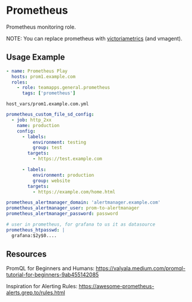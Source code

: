 # Prometheus

Prometheus monitoring role.

NOTE: You can replace prometheus with [victoriametrics](../victoriametrics/README.md) (and vmagent).

## Usage Example

~~~yaml
- name: Prometheus Play
  hosts: prom1.example.com
  roles:
    - role: teamapps.general.prometheus
      tags: ['prometheus']
~~~

`host_vars/prom1.example.com.yml`

~~~yaml
prometheus_custom_file_sd_config:
  - job: http_2xx
    name: production
    config:
      - labels:
          environment: testing
          group: test
        targets:
          - https://test.example.com

      - labels:
          environment: production
          group: website
        targets:
          - https://example.com/home.html

prometheus_alertmanager_domain: 'alertmanager.example.com'
prometheus_alertmanager_user: prom-to-alertmanager
prometheus_alertmanager_password: password

# user in prometheus, for grafana to us it as datasource
prometheus_htpasswd: |
  grafana:$2y$0....
~~~

## Resources

PromQL for Beginners and Humans:  https://valyala.medium.com/promql-tutorial-for-beginners-9ab455142085

Inspiration for Alerting Rules: https://awesome-prometheus-alerts.grep.to/rules.html
